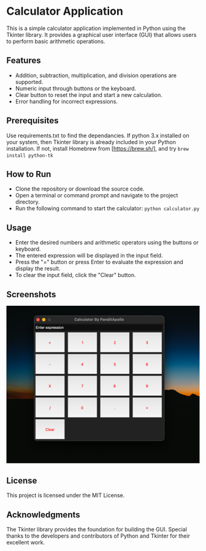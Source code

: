 # Calculator Application

This is a simple calculator application implemented in Python using the Tkinter library. It provides a graphical user interface (GUI) that allows users to perform basic arithmetic operations.

## Features

- Addition, subtraction, multiplication, and division operations are supported.
- Numeric input through buttons or the keyboard.
- Clear button to reset the input and start a new calculation.
- Error handling for incorrect expressions.


## Prerequisites
Use requirements.txt to find the dependancies. If python 3.x installed on your system, then Tkinter library is already included in your Python installation. If not, install Homebrew from [https://brew.sh/], and try `brew install python-tk`

## How to Run

- Clone the repository or download the source code.
- Open a terminal or command prompt and navigate to the project directory.
- Run the following command to start the calculator:
`python calculator.py`

## Usage
- Enter the desired numbers and arithmetic operators using the buttons or keyboard.
- The entered expression will be displayed in the input field.
- Press the "=" button or press Enter to evaluate the expression and display the result.
- To clear the input field, click the "Clear" button.

## Screenshots
![Calculator Application](calculator.png)



## License
This project is licensed under the MIT License.

## Acknowledgments
The Tkinter library provides the foundation for building the GUI.
Special thanks to the developers and contributors of Python and Tkinter for their excellent work.
